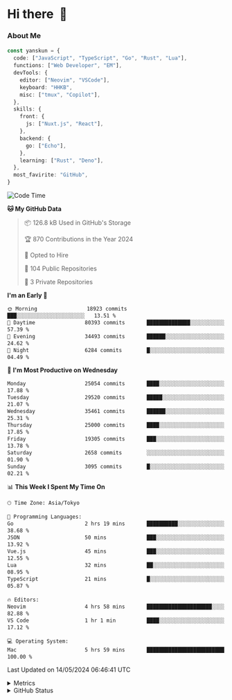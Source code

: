 # Hi there&nbsp; :wave:

### About Me

```ts
const yanskun = {
  code: ["JavaScript", "TypeScript", "Go", "Rust", "Lua"],
  functions: ["Web Developer", "EM"],
  devTools: {
    editor: ["Neovim", "VSCode"],
    keyboard: "HHKB",
    misc: ["tmux", "Copilot"],
  },
  skills: {
    front: {
      js: ["Nuxt.js", "React"],
    },
    backend: {
      go: ["Echo"],
    },
    learning: ["Rust", "Deno"],
  },
  most_favirite: "GitHub",
}
```

<!--START_SECTION:waka-->
![Code Time](http://img.shields.io/badge/Code%20Time-824%20hrs%2019%20mins-blue)

**🐱 My GitHub Data** 

> 📦 126.8 kB Used in GitHub's Storage 
 > 
> 🏆 870 Contributions in the Year 2024
 > 
> 💼 Opted to Hire
 > 
> 📜 104 Public Repositories 
 > 
> 🔑 3 Private Repositories 
 > 
**I'm an Early 🐤** 

```text
🌞 Morning                18923 commits       ███░░░░░░░░░░░░░░░░░░░░░░   13.51 % 
🌆 Daytime                80393 commits       ██████████████░░░░░░░░░░░   57.39 % 
🌃 Evening                34493 commits       ██████░░░░░░░░░░░░░░░░░░░   24.62 % 
🌙 Night                  6284 commits        █░░░░░░░░░░░░░░░░░░░░░░░░   04.49 % 
```
📅 **I'm Most Productive on Wednesday** 

```text
Monday                   25054 commits       ████░░░░░░░░░░░░░░░░░░░░░   17.88 % 
Tuesday                  29520 commits       █████░░░░░░░░░░░░░░░░░░░░   21.07 % 
Wednesday                35461 commits       ██████░░░░░░░░░░░░░░░░░░░   25.31 % 
Thursday                 25000 commits       ████░░░░░░░░░░░░░░░░░░░░░   17.85 % 
Friday                   19305 commits       ███░░░░░░░░░░░░░░░░░░░░░░   13.78 % 
Saturday                 2658 commits        ░░░░░░░░░░░░░░░░░░░░░░░░░   01.90 % 
Sunday                   3095 commits        █░░░░░░░░░░░░░░░░░░░░░░░░   02.21 % 
```


📊 **This Week I Spent My Time On** 

```text
🕑︎ Time Zone: Asia/Tokyo

💬 Programming Languages: 
Go                       2 hrs 19 mins       ██████████░░░░░░░░░░░░░░░   38.68 % 
JSON                     50 mins             ███░░░░░░░░░░░░░░░░░░░░░░   13.92 % 
Vue.js                   45 mins             ███░░░░░░░░░░░░░░░░░░░░░░   12.55 % 
Lua                      32 mins             ██░░░░░░░░░░░░░░░░░░░░░░░   08.95 % 
TypeScript               21 mins             █░░░░░░░░░░░░░░░░░░░░░░░░   05.87 % 

🔥 Editors: 
Neovim                   4 hrs 58 mins       █████████████████████░░░░   82.88 % 
VS Code                  1 hr 1 min          ████░░░░░░░░░░░░░░░░░░░░░   17.12 % 

💻 Operating System: 
Mac                      5 hrs 59 mins       █████████████████████████   100.00 % 
```


 Last Updated on 14/05/2024 06:46:41 UTC
<!--END_SECTION:waka-->

<details>
  <summary>Metrics</summary>
  <img src="https://github.com/yanskun/yanskun/blob/main/github-metrics.svg" alt="Metrics">
</details>

<details>
  <summary>GitHub Status</summary>
  <picture>
    <source media="(prefers-color-scheme: dark)" srcset="https://raw.githubusercontent.com/yanskun/yanskun/master/profile-summary-card-output/nord_dark/0-profile-details.svg">
   <img src="https://raw.githubusercontent.com/yanskun/yanskun/master/profile-summary-card-output/default/0-profile-details.svg">
  </picture>
  <br>
  <picture>
    <source media="(prefers-color-scheme: dark)" srcset="https://raw.githubusercontent.com/yanskun/yanskun/master/profile-summary-card-output/nord_dark/1-repos-per-language.svg">
   <img src="https://raw.githubusercontent.com/yanskun/yanskun/master/profile-summary-card-output/default/1-repos-per-language.svg">
  </picture>
  <picture>
    <source media="(prefers-color-scheme: dark)" srcset="https://raw.githubusercontent.com/yanskun/yanskun/master/profile-summary-card-output/nord_dark/2-most-commit-language.svg">
   <img src="https://raw.githubusercontent.com/yanskun/yanskun/master/profile-summary-card-output/default/2-most-commit-language.svg">
  </picture>
  <br>
  <picture>
    <source media="(prefers-color-scheme: dark)" srcset="https://raw.githubusercontent.com/yanskun/yanskun/master/profile-summary-card-output/nord_dark/3-stats.svg">
   <img src="https://raw.githubusercontent.com/yanskun/yanskun/master/profile-summary-card-output/default/3-stats.svg">
  </picture>
  <picture>
    <source media="(prefers-color-scheme: dark)" srcset="https://raw.githubusercontent.com/yanskun/yanskun/master/profile-summary-card-output/nord_dark/4-productive-time.svg">
   <img src="https://raw.githubusercontent.com/yanskun/yanskun/master/profile-summary-card-output/default/4-productive-time.svg">
  </picture>
</details>
